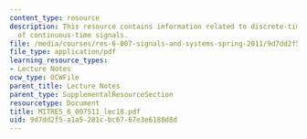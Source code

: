 ```yaml
---
content_type: resource
description: This resource contains information related to discrete-time processing
  of continuous-time signals.
file: /media/courses/res-6-007-signals-and-systems-spring-2011/9d7dd2f5a1a5281cbc6767e3e6188d8d_MITRES_6_007S11_lec18.pdf
file_type: application/pdf
learning_resource_types:
- Lecture Notes
ocw_type: OCWFile
parent_title: Lecture Notes
parent_type: SupplementalResourceSection
resourcetype: Document
title: MITRES_6_007S11_lec18.pdf
uid: 9d7dd2f5-a1a5-281c-bc67-67e3e6188d8d
---
```

